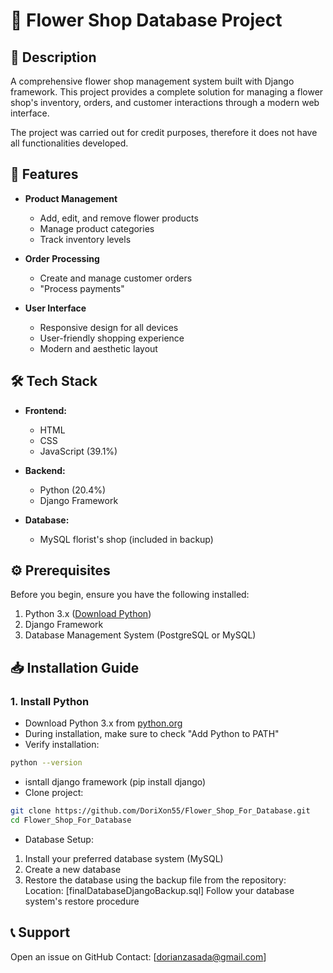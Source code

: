 # 🌸 Flower Shop Database Project

## 📝 Description
A comprehensive flower shop management system built with Django framework. This project provides a complete solution for managing a flower shop's inventory, orders, and customer interactions through a modern web interface.

The project was carried out for credit purposes, therefore it does not have all functionalities developed.

## 🌟 Features
- **Product Management**
  - Add, edit, and remove flower products
  - Manage product categories
  - Track inventory levels
  
- **Order Processing**
  - Create and manage customer orders
  - "Process payments"
  
- **User Interface**
  - Responsive design for all devices
  - User-friendly shopping experience
  - Modern and aesthetic layout

## 🛠️ Tech Stack
- **Frontend:**
  - HTML
  - CSS
  - JavaScript (39.1%)
  
- **Backend:**
  - Python (20.4%)
  - Django Framework
  
- **Database:**
  - MySQL florist's shop (included in backup)

## ⚙️ Prerequisites
Before you begin, ensure you have the following installed:
1. Python 3.x ([Download Python](https://www.python.org/downloads/))
2. Django Framework
3. Database Management System (PostgreSQL or MySQL)

## 📥 Installation Guide

### 1. Install Python
- Download Python 3.x from [python.org](https://www.python.org/downloads/)
- During installation, make sure to check "Add Python to PATH"
- Verify installation:
```bash
python --version
```
- isntall django framework (pip install django)
- Clone project:
```bash
git clone https://github.com/DoriXon55/Flower_Shop_For_Database.git
cd Flower_Shop_For_Database
```
- Database Setup:
1. Install your preferred database system (MySQL)
2. Create a new database
3. Restore the database using the backup file from the repository:
        Location: [finalDatabaseDjangoBackup.sql]
        Follow your database system's restore procedure


## 📞 Support
Open an issue on GitHub
Contact: [dorianzasada@gmail.com]

   
